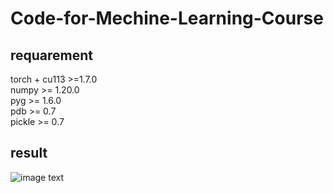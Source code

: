 # Code-for-Mechine-Learning-Course
## requarement
torch + cu113 >=1.7.0<br/>
numpy >= 1.20.0<br/>
pyg >= 1.6.0<br/>
pdb >= 0.7<br/>
pickle >= 0.7<br/>
## result
![image text](https://github.com/beharder/Code-for-Mechine-Learning-Course/blob/master/result/ACM.png)
